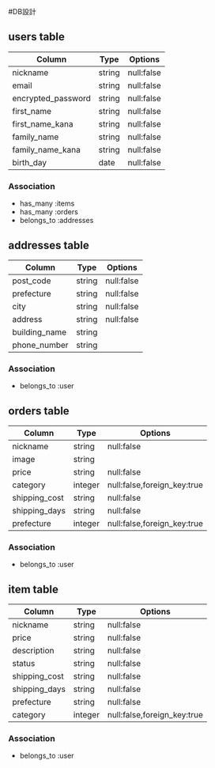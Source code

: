 #DB設計

## users table
|Column               | Type        | Options       |
|---------------------|-------------|---------------|
|nickname             |string       |null:false     |
|email                |string       |null:false     |
|encrypted_password   |string       |null:false     |
|first_name           |string       |null:false     |
|first_name_kana      |string       |null:false     |
|family_name          |string       |null:false     |
|family_name_kana     |string       |null:false     |
|birth_day            |date         |null:false     |

### Association
* has_many :items 
* has_many :orders
* belongs_to :addresses

## addresses table
|Column               |Type         |Options                    |
|---------------------|-------------|---------------------------|
|post_code            |string       |null:false                 |
|prefecture           |string       |null:false                 |
|city                 |string       |null:false                 |
|address              |string       |null:false                 |
|building_name        |string       |                           |
|phone_number         |string       |                           |

### Association
* belongs_to :user

## orders table

|Column               |Type         |Options                    |
|---------------------|-------------|---------------------------|
|nickname             |string       |null:false                 |
|image                |string       |                           |
|price                |string       |null:false                 |
|category             |integer      |null:false,foreign_key:true|
|shipping_cost        |string       |null:false                 |
|shipping_days        |string       |null:false                 |
|prefecture           |integer      |null:false,foreign_key:true|

### Association
* belongs_to :user

## item table
|Column               |Type         |Options                    |
|---------------------|-------------|---------------------------|
|nickname             |string       |null:false                 |
|price                |string       |null:false                 |
|description          |string       |null:false                 |
|status               |string       |null:false                 |
|shipping_cost        |string       |null:false                 |
|shipping_days        |string       |null:false                 |
|prefecture           |string       |null:false                 |
|category             |integer      |null:false,foreign_key:true|

### Association
* belongs_to :user

